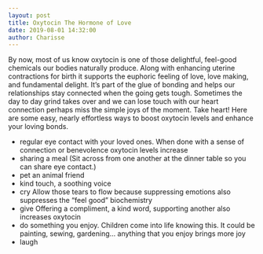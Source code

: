 ```yaml
---
layout: post
title: Oxytocin The Hormone of Love
date: 2019-08-01 14:32:00
author: Charisse
---
```


By now, most of us know oxytocin is one of those delightful, feel-good chemicals our bodies naturally produce.  Along with enhancing uterine contractions for birth it supports the euphoric feeling of love, love making, and fundamental delight.    It’s part of the glue of bonding and helps our relationships stay connected when the going gets tough.  Sometimes the day to day grind takes over and we can lose touch with our heart connection perhaps miss the simple joys of the moment.  Take heart!    Here are some easy, nearly effortless ways to boost oxytocin levels and enhance your loving bonds.

  - regular eye contact with your loved ones.  When done with a sense of connection or benevolence oxytocin levels increase
  - sharing a meal (Sit across from one another at the dinner table so you can share eye contact.)
  - pet an animal friend
  - kind touch, a soothing voice
  - cry  Allow those tears to flow because suppressing emotions also suppresses the “feel good” biochemistry
  - give Offering a compliment, a kind word, supporting another also increases oxytocin
  - do something you enjoy.  Children come into life knowing this.   It could be painting, sewing, gardening… anything that you enjoy brings more joy
  - laugh  
